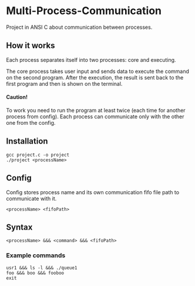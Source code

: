 # Multi-Process-Communication
Project in ANSI C about communication between processes.

## How it works

Each process separates itself into two processes: core and executing.

The core process takes user input and sends data to execute the command on the second program. After the execution, the result is sent back to the first program and then is shown on the terminal.

#### Caution!
To work you need to run the program at least twice (each time for another process from config). Each process can communicate only with the other one from the config.
## Installation
```
gcc project.c -o project
./project <processName>
```

## Config
Config stores process name and its own communication fifo file path to communicate with it.

```
<processName> <fifoPath>
```

## Syntax

```
<processName> &&& <command> &&& <fifoPath>
```

### Example commands
```
usr1 &&& ls -l &&& ./queue1
foo &&& boo &&& fooboo
exit
```
